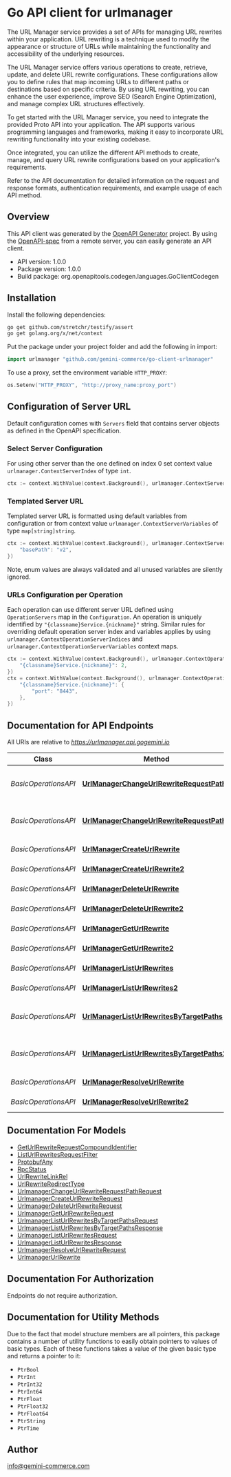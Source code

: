 # Go API client for urlmanager

The URL Manager service provides a set of APIs for managing URL rewrites within your application. URL rewriting is a technique used to modify the appearance or structure of URLs while maintaining the functionality and accessibility of the underlying resources.

The URL Manager service offers various operations to create, retrieve, update, and delete URL rewrite configurations. These configurations allow you to define rules that map incoming URLs to different paths or destinations based on specific criteria. By using URL rewriting, you can enhance the user experience, improve SEO (Search Engine Optimization), and manage complex URL structures effectively.

To get started with the URL Manager service, you need to integrate the provided Proto API into your application. The API supports various programming languages and frameworks, making it easy to incorporate URL rewriting functionality into your existing codebase.

Once integrated, you can utilize the different API methods to create, manage, and query URL rewrite configurations based on your application's requirements.

Refer to the API documentation for detailed information on the request and response formats, authentication requirements, and example usage of each API method.

## Overview
This API client was generated by the [OpenAPI Generator](https://openapi-generator.tech) project.  By using the [OpenAPI-spec](https://www.openapis.org/) from a remote server, you can easily generate an API client.

- API version: 1.0.0
- Package version: 1.0.0
- Build package: org.openapitools.codegen.languages.GoClientCodegen

## Installation

Install the following dependencies:

```sh
go get github.com/stretchr/testify/assert
go get golang.org/x/net/context
```

Put the package under your project folder and add the following in import:

```go
import urlmanager "github.com/gemini-commerce/go-client-urlmanager"
```

To use a proxy, set the environment variable `HTTP_PROXY`:

```go
os.Setenv("HTTP_PROXY", "http://proxy_name:proxy_port")
```

## Configuration of Server URL

Default configuration comes with `Servers` field that contains server objects as defined in the OpenAPI specification.

### Select Server Configuration

For using other server than the one defined on index 0 set context value `urlmanager.ContextServerIndex` of type `int`.

```go
ctx := context.WithValue(context.Background(), urlmanager.ContextServerIndex, 1)
```

### Templated Server URL

Templated server URL is formatted using default variables from configuration or from context value `urlmanager.ContextServerVariables` of type `map[string]string`.

```go
ctx := context.WithValue(context.Background(), urlmanager.ContextServerVariables, map[string]string{
	"basePath": "v2",
})
```

Note, enum values are always validated and all unused variables are silently ignored.

### URLs Configuration per Operation

Each operation can use different server URL defined using `OperationServers` map in the `Configuration`.
An operation is uniquely identified by `"{classname}Service.{nickname}"` string.
Similar rules for overriding default operation server index and variables applies by using `urlmanager.ContextOperationServerIndices` and `urlmanager.ContextOperationServerVariables` context maps.

```go
ctx := context.WithValue(context.Background(), urlmanager.ContextOperationServerIndices, map[string]int{
	"{classname}Service.{nickname}": 2,
})
ctx = context.WithValue(context.Background(), urlmanager.ContextOperationServerVariables, map[string]map[string]string{
	"{classname}Service.{nickname}": {
		"port": "8443",
	},
})
```

## Documentation for API Endpoints

All URIs are relative to *https://urlmanager.api.gogemini.io*

Class | Method | HTTP request | Description
------------ | ------------- | ------------- | -------------
*BasicOperationsAPI* | [**UrlManagerChangeUrlRewriteRequestPath**](docs/BasicOperationsAPI.md#urlmanagerchangeurlrewriterequestpath) | **Post** /urlmanager/change_url_rewrite_request_path | Change Url Rewrite Request Path
*BasicOperationsAPI* | [**UrlManagerChangeUrlRewriteRequestPath2**](docs/BasicOperationsAPI.md#urlmanagerchangeurlrewriterequestpath2) | **Post** /urlmanager.UrlManager/ChangeUrlRewriteRequestPath | Change Url Rewrite Request Path
*BasicOperationsAPI* | [**UrlManagerCreateUrlRewrite**](docs/BasicOperationsAPI.md#urlmanagercreateurlrewrite) | **Post** /urlmanager/create_url_rewrite | Create Url Rewrite
*BasicOperationsAPI* | [**UrlManagerCreateUrlRewrite2**](docs/BasicOperationsAPI.md#urlmanagercreateurlrewrite2) | **Post** /urlmanager.UrlManager/CreateUrlRewrite | Create Url Rewrite
*BasicOperationsAPI* | [**UrlManagerDeleteUrlRewrite**](docs/BasicOperationsAPI.md#urlmanagerdeleteurlrewrite) | **Post** /urlmanager/delete_url_rewrite | Delete Url Rewrite
*BasicOperationsAPI* | [**UrlManagerDeleteUrlRewrite2**](docs/BasicOperationsAPI.md#urlmanagerdeleteurlrewrite2) | **Post** /urlmanager.UrlManager/DeleteUrlRewrite | Delete Url Rewrite
*BasicOperationsAPI* | [**UrlManagerGetUrlRewrite**](docs/BasicOperationsAPI.md#urlmanagergeturlrewrite) | **Post** /urlmanager/get_url_rewrite | Get Url Rewrite
*BasicOperationsAPI* | [**UrlManagerGetUrlRewrite2**](docs/BasicOperationsAPI.md#urlmanagergeturlrewrite2) | **Post** /urlmanager.UrlManager/GetUrlRewrite | Get Url Rewrite
*BasicOperationsAPI* | [**UrlManagerListUrlRewrites**](docs/BasicOperationsAPI.md#urlmanagerlisturlrewrites) | **Post** /urlmanager/list_url_rewrites | List Url Rewrites
*BasicOperationsAPI* | [**UrlManagerListUrlRewrites2**](docs/BasicOperationsAPI.md#urlmanagerlisturlrewrites2) | **Post** /urlmanager.UrlManager/ListUrlRewrites | List Url Rewrites
*BasicOperationsAPI* | [**UrlManagerListUrlRewritesByTargetPaths**](docs/BasicOperationsAPI.md#urlmanagerlisturlrewritesbytargetpaths) | **Post** /urlmanager/list_url_rewrites_by_target_paths | List Url Rewrites By Target Paths
*BasicOperationsAPI* | [**UrlManagerListUrlRewritesByTargetPaths2**](docs/BasicOperationsAPI.md#urlmanagerlisturlrewritesbytargetpaths2) | **Post** /urlmanager.UrlManager/ListUrlRewritesByTargetPaths | List Url Rewrites By Target Paths
*BasicOperationsAPI* | [**UrlManagerResolveUrlRewrite**](docs/BasicOperationsAPI.md#urlmanagerresolveurlrewrite) | **Post** /urlmanager/resolve_url_rewrite | Resolve Url Rewrite
*BasicOperationsAPI* | [**UrlManagerResolveUrlRewrite2**](docs/BasicOperationsAPI.md#urlmanagerresolveurlrewrite2) | **Post** /urlmanager.UrlManager/ResolveUrlRewrite | Resolve Url Rewrite


## Documentation For Models

 - [GetUrlRewriteRequestCompoundIdentifier](docs/GetUrlRewriteRequestCompoundIdentifier.md)
 - [ListUrlRewritesRequestFilter](docs/ListUrlRewritesRequestFilter.md)
 - [ProtobufAny](docs/ProtobufAny.md)
 - [RpcStatus](docs/RpcStatus.md)
 - [UrlRewriteLinkRel](docs/UrlRewriteLinkRel.md)
 - [UrlRewriteRedirectType](docs/UrlRewriteRedirectType.md)
 - [UrlmanagerChangeUrlRewriteRequestPathRequest](docs/UrlmanagerChangeUrlRewriteRequestPathRequest.md)
 - [UrlmanagerCreateUrlRewriteRequest](docs/UrlmanagerCreateUrlRewriteRequest.md)
 - [UrlmanagerDeleteUrlRewriteRequest](docs/UrlmanagerDeleteUrlRewriteRequest.md)
 - [UrlmanagerGetUrlRewriteRequest](docs/UrlmanagerGetUrlRewriteRequest.md)
 - [UrlmanagerListUrlRewritesByTargetPathsRequest](docs/UrlmanagerListUrlRewritesByTargetPathsRequest.md)
 - [UrlmanagerListUrlRewritesByTargetPathsResponse](docs/UrlmanagerListUrlRewritesByTargetPathsResponse.md)
 - [UrlmanagerListUrlRewritesRequest](docs/UrlmanagerListUrlRewritesRequest.md)
 - [UrlmanagerListUrlRewritesResponse](docs/UrlmanagerListUrlRewritesResponse.md)
 - [UrlmanagerResolveUrlRewriteRequest](docs/UrlmanagerResolveUrlRewriteRequest.md)
 - [UrlmanagerUrlRewrite](docs/UrlmanagerUrlRewrite.md)


## Documentation For Authorization

Endpoints do not require authorization.


## Documentation for Utility Methods

Due to the fact that model structure members are all pointers, this package contains
a number of utility functions to easily obtain pointers to values of basic types.
Each of these functions takes a value of the given basic type and returns a pointer to it:

* `PtrBool`
* `PtrInt`
* `PtrInt32`
* `PtrInt64`
* `PtrFloat`
* `PtrFloat32`
* `PtrFloat64`
* `PtrString`
* `PtrTime`

## Author

info@gemini-commerce.com

